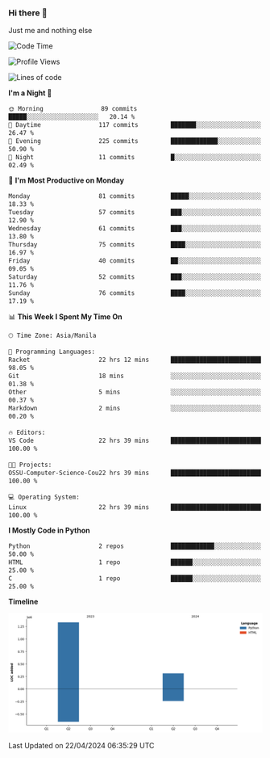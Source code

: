 ### Hi there 👋

Just me and nothing else


<!--START_SECTION:waka-->
![Code Time](http://img.shields.io/badge/Code%20Time-160%20hrs%203%20mins-blue)

![Profile Views](http://img.shields.io/badge/Profile%20Views-18-blue)

![Lines of code](https://img.shields.io/badge/From%20Hello%20World%20I%27ve%20Written-1.6%20million%20lines%20of%20code-blue)

**I'm a Night 🦉** 

```text
🌞 Morning                89 commits          █████░░░░░░░░░░░░░░░░░░░░   20.14 % 
🌆 Daytime                117 commits         ███████░░░░░░░░░░░░░░░░░░   26.47 % 
🌃 Evening                225 commits         █████████████░░░░░░░░░░░░   50.90 % 
🌙 Night                  11 commits          █░░░░░░░░░░░░░░░░░░░░░░░░   02.49 % 
```
📅 **I'm Most Productive on Monday** 

```text
Monday                   81 commits          █████░░░░░░░░░░░░░░░░░░░░   18.33 % 
Tuesday                  57 commits          ███░░░░░░░░░░░░░░░░░░░░░░   12.90 % 
Wednesday                61 commits          ███░░░░░░░░░░░░░░░░░░░░░░   13.80 % 
Thursday                 75 commits          ████░░░░░░░░░░░░░░░░░░░░░   16.97 % 
Friday                   40 commits          ██░░░░░░░░░░░░░░░░░░░░░░░   09.05 % 
Saturday                 52 commits          ███░░░░░░░░░░░░░░░░░░░░░░   11.76 % 
Sunday                   76 commits          ████░░░░░░░░░░░░░░░░░░░░░   17.19 % 
```


📊 **This Week I Spent My Time On** 

```text
🕑︎ Time Zone: Asia/Manila

💬 Programming Languages: 
Racket                   22 hrs 12 mins      █████████████████████████   98.05 % 
Git                      18 mins             ░░░░░░░░░░░░░░░░░░░░░░░░░   01.38 % 
Other                    5 mins              ░░░░░░░░░░░░░░░░░░░░░░░░░   00.37 % 
Markdown                 2 mins              ░░░░░░░░░░░░░░░░░░░░░░░░░   00.20 % 

🔥 Editors: 
VS Code                  22 hrs 39 mins      █████████████████████████   100.00 % 

🐱‍💻 Projects: 
OSSU-Computer-Science-Cou22 hrs 39 mins      █████████████████████████   100.00 % 

💻 Operating System: 
Linux                    22 hrs 39 mins      █████████████████████████   100.00 % 
```

**I Mostly Code in Python** 

```text
Python                   2 repos             ████████████░░░░░░░░░░░░░   50.00 % 
HTML                     1 repo              ██████░░░░░░░░░░░░░░░░░░░   25.00 % 
C                        1 repo              ██████░░░░░░░░░░░░░░░░░░░   25.00 % 
```



**Timeline**

![Lines of Code chart](https://raw.githubusercontent.com/brutist/brutist/main/assets/bar_graph.png)


 Last Updated on 22/04/2024 06:35:29 UTC
<!--END_SECTION:waka-->
